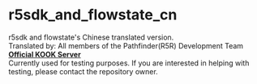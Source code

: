 # r5sdk_and_flowstate_cn  
r5sdk and flowstate's Chinese translated version.  
Translated by: All members of the Pathfinder(R5R) Development Team  
__[Official KOOK Server](https://kook.top/MQLPDV "Click to enter")__  
Currently used for testing purposes. If you are interested in helping with testing, please contact the repository owner.